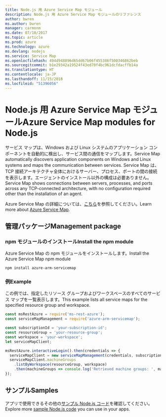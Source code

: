 ```yaml
---
title: Node.js 用 Azure Service Map モジュール
description: Node.js 用 Azure Service Map モジュールのリファレンス
author: bwren
ms.author: bwren
manager: carmonm
ms.date: 07/18/2017
ms.topic: article
ms.prod: azure
ms.technology: azure
ms.devlang: nodejs
ms.service: Service Map
ms.openlocfilehash: 494d948896d65dd67b06f455386f500346862beb
ms.sourcegitcommit: b1e29342a19524f43ed70f4bc961dcfdacffb14a
ms.translationtype: HT
ms.contentlocale: ja-JP
ms.lasthandoff: 11/15/2018
ms.locfileid: "51396056"
---
```

# <a name="azure-service-map-modules-for-nodejs"></a><span data-ttu-id="c1294-103">Node.js 用 Azure Service Map モジュール</span><span class="sxs-lookup"><span data-stu-id="c1294-103">Azure Service Map modules for Node.js</span></span>

<span data-ttu-id="c1294-104">サービス マップは、Windows および Linux システムのアプリケーション コンポーネントを自動的に検出し、サービス間の通信をマップします。</span><span class="sxs-lookup"><span data-stu-id="c1294-104">Service Map automatically discovers application components on Windows and Linux systems and maps the communication between services.</span></span> <span data-ttu-id="c1294-105">Service Map は、TCP 接続アーキテクチャ全体におけるサーバー、プロセス、ポートの間の接続を表示します。エージェントのインストール以外の構成は必要ありません。</span><span class="sxs-lookup"><span data-stu-id="c1294-105">Service Map shows connections between servers, processes, and ports across any TCP-connected architecture, with no configuration required other than the installation of an agent.</span></span>

<span data-ttu-id="c1294-106">Azure Service Map の詳細については、[こちら](https://docs.microsoft.com/azure/operations-management-suite/operations-management-suite-service-map)を参照してください。</span><span class="sxs-lookup"><span data-stu-id="c1294-106">Learn more about [Azure Service Map](https://docs.microsoft.com/azure/operations-management-suite/operations-management-suite-service-map).</span></span>

## <a name="management-package"></a><span data-ttu-id="c1294-107">管理パッケージ</span><span class="sxs-lookup"><span data-stu-id="c1294-107">Management package</span></span>

### <a name="install-the-npm-module"></a><span data-ttu-id="c1294-108">npm モジュールのインストール</span><span class="sxs-lookup"><span data-stu-id="c1294-108">Install the npm module</span></span>

<span data-ttu-id="c1294-109">Azure Service Map の npm モジュールをインストールします。</span><span class="sxs-lookup"><span data-stu-id="c1294-109">Install the Azure Service Map npm module</span></span>

```bash
npm install azure-arm-servicemap
```

### <a name="example"></a><span data-ttu-id="c1294-110">例</span><span class="sxs-lookup"><span data-stu-id="c1294-110">Example</span></span>

<span data-ttu-id="c1294-111">この例では、指定したリソース グループおよびワークスペースのすべてのサービス マップを一覧表示します。</span><span class="sxs-lookup"><span data-stu-id="c1294-111">This example lists all service maps for the specified resource group and workspace.</span></span>

```javascript
const msRestAzure = require('ms-rest-azure');
const serviceMapManagement = require('azure-arm-servicemap');

const subscriptionId = 'your-subscription-id';
const resourceGroup = 'your-resource-group';
const workspace = 'your-workspace';
let serviceMapClient;

msRestAzure.interactiveLogin().then(credentials => {
  serviceMapClient = new serviceMapManagement(credentials, subscriptionId);
  serviceMapClient.machineGroups
    .listByWorkspace(resourceGroup, workspace)
    .then(machineGroups => console.log('Retrieved machine groups: ', machineGroups));
});
```

## <a name="samples"></a><span data-ttu-id="c1294-112">サンプル</span><span class="sxs-lookup"><span data-stu-id="c1294-112">Samples</span></span>

<span data-ttu-id="c1294-113">アプリで使用できるその他の[サンプル Node.js コード](https://azure.microsoft.com/resources/samples/?platform=nodejs)を確認してください。</span><span class="sxs-lookup"><span data-stu-id="c1294-113">Explore more [sample Node.js code](https://azure.microsoft.com/resources/samples/?platform=nodejs) you can use in your apps.</span></span>
